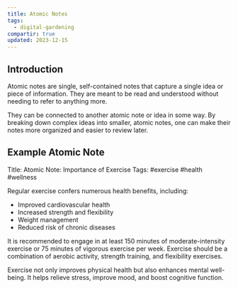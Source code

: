 ```yaml
---
title: Atomic Notes
tags:
  - digital-gardening
compartir: true
updated: 2023-12-15
---
```


## Introduction

Atomic notes are single, self-contained notes that capture a single idea or piece of information. They are meant to be read and understood without needing to refer to anything more.

They can be connected to another atomic note or idea in some way. By breaking down complex ideas into smaller, atomic notes, one can make their notes more organized and easier to review later.

## Example Atomic Note

Title: Atomic Note: Importance of Exercise
Tags: #exercise #health #wellness

Regular exercise confers numerous health benefits, including:

- Improved cardiovascular health
- Increased strength and flexibility
- Weight management
- Reduced risk of chronic diseases

It is recommended to engage in at least 150 minutes of moderate-intensity exercise or 75 minutes of vigorous exercise per week. Exercise should be a combination of aerobic activity, strength training, and flexibility exercises.

Exercise not only improves physical health but also enhances mental well-being. It helps relieve stress, improve mood, and boost cognitive function.

